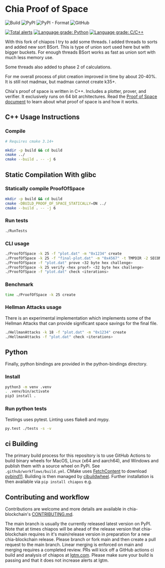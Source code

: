 # Chia Proof of Space
![Build](https://github.com/Chia-Network/chiapos/workflows/Build/badge.svg)
![PyPI](https://img.shields.io/pypi/v/chiapos?logo=pypi)
![PyPI - Format](https://img.shields.io/pypi/format/chiapos?logo=pypi)
![GitHub](https://img.shields.io/github/license/Chia-Network/chiapos?logo=Github)

[![Total alerts](https://img.shields.io/lgtm/alerts/g/Chia-Network/chiapos.svg?logo=lgtm&logoWidth=18)](https://lgtm.com/projects/g/Chia-Network/chiapos/alerts/)
[![Language grade: Python](https://img.shields.io/lgtm/grade/python/g/Chia-Network/chiapos.svg?logo=lgtm&logoWidth=18)](https://lgtm.com/projects/g/Chia-Network/chiapos/context:python)
[![Language grade: C/C++](https://img.shields.io/lgtm/grade/cpp/g/Chia-Network/chiapos.svg?logo=lgtm&logoWidth=18)](https://lgtm.com/projects/g/Chia-Network/chiapos/context:cpp)

With this fork of chiapos I try to add some threads.
I added threads to sorts and added new sort BSort.
This is type of union sort used here but with bigger buckets.
For enough threads BSort works as fast as union sort with much less memory use.

Some threads also added to phase 2 of calculations.

For me overall process of plot creation improved in time by about 20-40%.
It is still not madmax, but madmax cannot create k35+.

Chia's proof of space is written in C++. Includes a plotter, prover, and
verifier. It exclusively runs on 64 bit architectures. Read the
[Proof of Space document](https://www.chia.net/assets/Chia_Proof_of_Space_Construction_v1.1.pdf) to
learn about what proof of space is and how it works.

## C++ Usage Instructions

### Compile

```bash
# Requires cmake 3.14+

mkdir -p build && cd build
cmake ../
cmake --build . -- -j 6
```

## Static Compilation With glibc
### Statically compile ProofOfSpace
```bash
mkdir -p build && cd build
cmake -DBUILD_PROOF_OF_SPACE_STATICALLY=ON ../
cmake --build . -- -j 6
```

### Run tests

```bash
./RunTests
```

### CLI usage

```bash
./ProofOfSpace -k 25 -f "plot.dat" -m "0x1234" create
./ProofOfSpace -k 25 -f "final-plot.dat" -m "0x4567" -t TMPDIR -2 SECOND_TMPDIR create
./ProofOfSpace -f "plot.dat" prove <32 byte hex challenge>
./ProofOfSpace -k 25 verify <hex proof> <32 byte hex challenge>
./ProofOfSpace -f "plot.dat" check <iterations>
```

### Benchmark

```bash
time ./ProofOfSpace -k 25 create
```


### Hellman Attacks usage

There is an experimental implementation which implements some of the Hellman
Attacks that can provide significant space savings for the final file.


```bash
./HellmanAttacks -k 18 -f "plot.dat" -m "0x1234" create
./HellmanAttacks -f "plot.dat" check <iterations>
```

## Python

Finally, python bindings are provided in the python-bindings directory.

### Install

```bash
python3 -m venv .venv
. .venv/bin/activate
pip3 install .
```

### Run python tests

Testings uses pytest. Linting uses flake8 and mypy.

```bash
py.test ./tests -s -v
```

## ci Building
The primary build process for this repository is to use GitHub Actions to
build binary wheels for MacOS, Linux (x64 and aarch64), and Windows and publish
them with a source wheel on PyPi. See `.github/workflows/build.yml`. CMake uses
[FetchContent](https://cmake.org/cmake/help/latest/module/FetchContent.html)
to download [pybind11](https://github.com/pybind/pybind11). Building is then
managed by [cibuildwheel](https://github.com/joerick/cibuildwheel). Further
installation is then available via `pip install chiapos` e.g.

## Contributing and workflow
Contributions are welcome and more details are available in chia-blockchain's
[CONTRIBUTING.md](https://github.com/Chia-Network/chia-blockchain/blob/main/CONTRIBUTING.md).

The main branch is usually the currently released latest version on PyPI.
Note that at times chiapos will be ahead of the release version that
chia-blockchain requires in it's main/release version in preparation for a
new chia-blockchain release. Please branch or fork main and then create a
pull request to the main branch. Linear merging is enforced on main and
merging requires a completed review. PRs will kick off a GitHub actions ci build
and analysis of chiapos at
[lgtm.com](https://lgtm.com/projects/g/Chia-Network/chiapos/?mode=list). Please
make sure your build is passing and that it does not increase alerts at lgtm.
